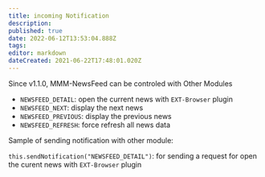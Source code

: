 ```yaml
---
title: incoming Notification
description: 
published: true
date: 2022-06-12T13:53:04.888Z
tags: 
editor: markdown
dateCreated: 2021-06-22T17:48:01.020Z
---
```


Since v1.1.0, MMM-NewsFeed can be controled with Other Modules

* `NEWSFEED_DETAIL`: open the current news with `EXT-Browser` plugin
* `NEWSFEED_NEXT`: display the next news
* `NEWSFEED_PREVIOUS`: display the previous news
* `NEWSFEED_REFRESH`: force refresh all news data

Sample of sending notification with other module:

`this.sendNotification("NEWSFEED_DETAIL")`: for sending a request for open the curent news with `EXT-Browser` plugin

